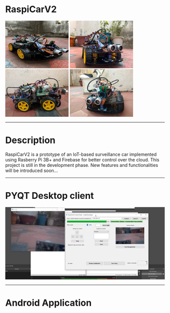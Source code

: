# RaspiCarV2

<img src="Images/IMG-0032.jpg" width="200" height= "150"> <img src="Images/image2.jpeg" width="200"> 
<img src="Images/image3.jpg" width="200"> <img src="Images/image4.jpg" width="200">
<hr>

# Description

RaspiCarV2 is a prototype of an IoT-based surveillance car implemented using Rasberry Pi 3B+ and Firebase for better control over the cloud.
This project is still in the development phase. New features and functionalities will be introduced soon...
<hr>

# PYQT Desktop client
<img src="Images/image5.png">
<hr>

# Android Application
